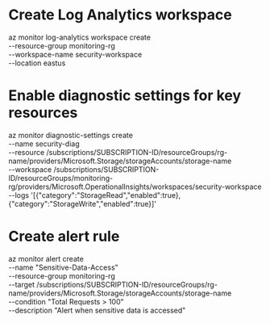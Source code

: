 # Create Log Analytics workspace
az monitor log-analytics workspace create \
    --resource-group monitoring-rg \
    --workspace-name security-workspace \
    --location eastus

# Enable diagnostic settings for key resources
az monitor diagnostic-settings create \
    --name security-diag \
    --resource /subscriptions/SUBSCRIPTION-ID/resourceGroups/rg-name/providers/Microsoft.Storage/storageAccounts/storage-name \
    --workspace /subscriptions/SUBSCRIPTION-ID/resourceGroups/monitoring-rg/providers/Microsoft.OperationalInsights/workspaces/security-workspace \
    --logs '[{"category":"StorageRead","enabled":true},{"category":"StorageWrite","enabled":true}]'

# Create alert rule
az monitor alert create \
    --name "Sensitive-Data-Access" \
    --resource-group monitoring-rg \
    --target /subscriptions/SUBSCRIPTION-ID/resourceGroups/rg-name/providers/Microsoft.Storage/storageAccounts/storage-name \
    --condition "Total Requests > 100" \
    --description "Alert when sensitive data is accessed"